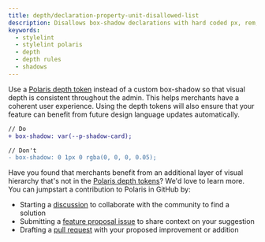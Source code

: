 ```yaml
---
title: depth/declaration-property-unit-disallowed-list
description: Disallows box-shadow declarations with hard coded px, rem, or em units
keywords:
  - stylelint
  - stylelint polaris
  - depth
  - depth rules
  - shadows
---
```


Use a [Polaris depth token](https://polaris.shopify.com/tokens/depth) instead of a custom box-shadow so that visual depth is consistent throughout the admin. This helps merchants have a coherent user experience. Using the depth tokens will also ensure that your feature can benefit from future design language updates automatically.

```diff
// Do
+ box-shadow: var(--p-shadow-card);

// Don't
- box-shadow: 0 1px 0 rgba(0, 0, 0, 0.05);
```

Have you found that merchants benefit from an additional layer of visual hierarchy that's not in the [Polaris depth tokens](https://polaris.shopify.com/tokens/depth)? We'd love to learn more. You can jumpstart a contribution to Polaris in GitHub by:

- Starting a [discussion](https://github.com/Shopify/polaris/discussions/6750) to collaborate with the community to find a solution
- Submitting a [feature proposal issue](https://github.com/Shopify/polaris/issues/new?assignees=&labels=Feature+request&template=FEATURE_REQUEST.md) to share context on your suggestion
- Drafting a [pull request](https://github.com/Shopify/polaris/pulls) with your proposed improvement or addition
